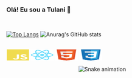 ### Olá! Eu sou a Tulani 👋
  
<br>

  [![Top Langs](https://github-readme-stats.vercel.app/api/top-langs/?username=tulanisouza)](https://github.com/tulanisouza/github-readme-stats)
  ![Anurag's GitHub stats](https://github-readme-stats.vercel.app/api?username=tulanisouza&show_icons=true&theme=transparent)

<br>
<div style="display: inline_block">
  <img align="center" alt="Js" height="30" width="60" src="https://raw.githubusercontent.com/devicons/devicon/master/icons/javascript/javascript-plain.svg">
  <img align="center" alt="React" height="30" width="60" src="https://raw.githubusercontent.com/devicons/devicon/master/icons/react/react-original.svg">
  <img align="center" alt="HTML" height="30" width="60" src="https://raw.githubusercontent.com/devicons/devicon/master/icons/html5/html5-original.svg">
  <img align="center" alt="CSS" height="30" width="60" src="https://raw.githubusercontent.com/devicons/devicon/master/icons/css3/css3-original.svg">
</div>

 <div align="center">

  ![Snake animation](https://github.com/tulanisouza/tulanisouza/blob/output/github-contribution-grid-snake.svg)
  
  
</div>
